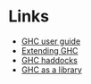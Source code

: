 Links
=====

- [GHC user guide](https://downloads.haskell.org/~ghc/8.0.2/docs/html/)
- [Extending GHC](https://downloads.haskell.org/~ghc/latest/docs/html/users_guide/extending_ghc.html)
- [GHC haddocks](https://downloads.haskell.org/~ghc/8.0.2/docs/html/libraries/ghc-8.0.2/index.html)
- [GHC as a library](https://wiki.haskell.org/GHC/As_a_library)

